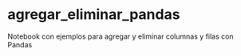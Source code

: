 # agregar_eliminar_pandas
Notebook con ejemplos para agregar y eliminar  columnas y filas con Pandas
